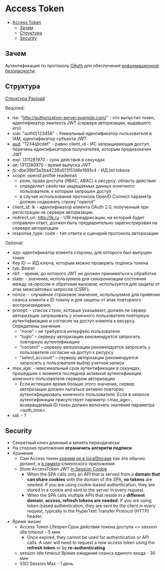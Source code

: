 # Access Token

- [Access Token](#access-token)
  - [Зачем](#зачем)
  - [Структура](#структура)
  - [Security](#security)

## Зачем

Аутентификация по протоколу [OAuth](../oauth.md) для обеспечения [информационной безопасности](../../../arch/ability/security.md).

## Структура

[Структура Payload](https://datatracker.ietf.org/doc/html/rfc9068)

Required:

- iss: "http://authorization-server.example.com/" - кто выпустил токен, идентификатор эмитента JWT (сервера авторизации, выдавшего его)
- sub: "auth0|123456" - Уникальный идентификатор пользователя в IAM, идентификатор субъекта JWT
- [aud](https://developers.sber.ru/docs/ru/sberbusinessapi/authorization/auth-sbbid/tokens): "1234abcdef" - равно client_id - ИС запращивающая доступ, перечень идентификаторов получателей, которым предназначен JWT
- exp: 1311281970 - срок действия в секундах
- iat: 1311280970 - время выпуска JWT
- jti: dbe39bf3a3ba4238a513f51d6e1691c4 - ИД jwt tokena
- scope: openid profile reademail 
  - роли, права доступа (RBAC, ABAC) к ресурсу, область действия
  - определяет свойства защищаемых данных конечного пользователя, к которым запрошен доступ
  - в случае использования протокола OpenID Connect параметр должен содержать строку "openid"
- client_id: lk - идентификатор клиента OAuth 2.0, полученный при регистрации на сервере авторизации
- redirect_uri: http://lk.ru - URI переадресации, на который будет отправлен ответ, должен быть предварительно зарегистрирован на сервере авторизации
- response_type: code - тип ответа и сценарий протокола авторизации

Optional:

- azp:  идентификатор клиента стороны, для которого был выпущен токен
- Key ID — ИД ключа, которым можно проверить подпись токена
- typ: Bearer
- nbf: - время, до которого JWT не должен приниматься к обработке
- state: - значение, используемое для синхронизации состояния между за-просом и обратным вызовом; используется для защиты от атак межсайтовых запросов (CSRF);
- nonce: - случайное строковое значение, используемое для привязки сеанса клиента к ID токену и для защиты от атак повторного воспроизведения;
- prompt: - список строк, которые указывают, должен ли сервер авторизации запрашивать у конечного пользователя повторную аутентификацию и согласие на доступ клиента к ресурсу. Определены значения:
  - “none” – не требуется интерфейс пользователя  
  - “login” – серверу авторизации рекомендуется запросить повторную аутентификацию
  - “consent” – серверу авторизации рекомендуется запросить у пользователя согласие на доступ к ресурсу  
  - “select_account” – серверу авторизации рекомендуется запросить у пользователя выбор учетной записи
- max_age: - максимальный срок аутентификации в секундах, прошедшее с момента последней активной аутентификации конечного пользователя сервером авторизации
  - Если истекшее время больше этого значения, сервер авторизации должен пытаться активно повторно аутентифицировать конечного пользователя. Если в запросе аутентификации присутствует параметр <max_age>, возвращаемый ID токен должен включать значение параметра <auth_time>.
- sid: - ?

## Security

- Секретный ключ длинный и менять периодически
- На стороне приложения __ограничить алгоритм подписи__
- Хранение
  - Сам Access токен [храним не в localStorage](https://climbtheladder.com/10-spa-authentication-best-practices/) как это обычно делают, а [в памяти](https://auth0.com/docs/secure/security-guidance/data-security/token-storage) клиентского приложения
  - Store AccessToken JWT [in Session Cookie](https://jcbaey.com/authentication-in-spa-reactjs-and-vuejs-the-right-way/)
    - When the SPA calls only an API that is served from a __domain that can share cookies__ with the domain of the SPA, __no tokens__ are needed. If you are using cookie-based authentication, they are stored in a cookie and sent to the server in every request.
    - When the SPA calls multiple APIs that reside in a __different domain__, __access, refresh tokens are needed__. If you are using token-based authentication, they are sent by the client in every request, typically in the HyperText Transfer Protocol (HTTP) header.
- Время жизни
  - Access Token Lifespan Срок действия токена доступа <= session idle timeout - 5 мин
    - Once expired, they cannot be used for authentication or API calls. A user will need to request a new access token using the __refresh token__ or by __re-authenticating__
  - session idle timeout Время ожидания сеанса единого входа - 30 мин
  - SSO Session Max - 1 день
